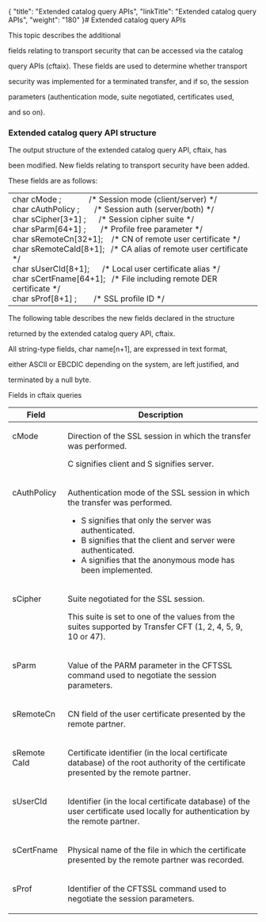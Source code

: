 {
    "title": "Extended catalog query APIs",
    "linkTitle": "Extended catalog query APIs",
    "weight": "180"
}# <span id="Extended_catalog_query_APIs"></span>Extended catalog query APIs

This topic describes the additional
fields relating to transport security that can be accessed via the catalog
query APIs (cftaix). These fields are used to determine whether transport
security was implemented for a terminated transfer, and if so, the session
parameters (authentication mode, suite negotiated, certificates used,
and so on).

### <span id="Extended_catalog_query_API_structure"></span>Extended catalog query API structure

The output structure of the extended catalog query API, cftaix, has
been modified. New fields relating to transport security have been added.
These fields are as follows:

<table cellspacing="0">
   <col/>
   <tbody>
      <tr>
         <td>char cMode ;             /* Session mode (client/server) */<br/>char cAuthPolicy ;       /* Session auth (server/both) */<br/>char sCipher[3+1] ;      /* Session cipher suite */<br/>char sParm[64+1] ;       /* Profile free parameter */<br/>char sRemoteCn[32+1];    /* CN of remote user certificate */<br/>char sRemoteCaId[8+1];   /* CA alias of remote user certificate */<br/>char sUserCId[8+1];      /* Local user certificate alias */<br/>char sCertFname[64+1];   /* File including remote DER certificate */<br/>char sProf[8+1] ;        /* SSL profile ID */         </td>
      </tr>
   </tbody>
</table>

The following table describes the new fields declared in the structure
returned by the extended catalog query API, cftaix.

All string-type fields, char name\[n+1\], are expressed in text format,
either ASCII or EBCDIC depending on the system, are left justified, and
terminated by a null byte.

Fields in cftaix queries

<table cellspacing="0">
   <col/>
   <col/>
   <thead>
      <tr>
         <th>Field</th>
         <th>Description</th>
      </tr>
   </thead>
   <tbody>
      <tr valign="middle">
         <td valign="top" width="18%">
            <p>cMode </p>
         </td>
         <td valign="top" width="82%">
            <p>Direction of the SSL session in which the transfer was 
 performed.</p>
            <p>C signifies client and 
 S signifies server. </p>
         </td>
      </tr>
      <tr valign="middle">
         <td valign="top" width="18%">
            <p>cAuthPolicy </p>
         </td>
         <td valign="top" width="82%">
            <p>Authentication mode of the SSL session in which the transfer 
 was performed.</p>
            <ul>
               <li>S 
 signifies that only the server was authenticated.               </li>
               <li>B 
 signifies that the client and server were authenticated.               </li>
               <li>A 
 signifies that the anonymous mode has been implemented.                </li>
            </ul>
         </td>
      </tr>
      <tr valign="middle">
         <td valign="top" width="18%">
            <p>sCipher </p>
         </td>
         <td valign="top" width="82%">
            <p>Suite negotiated for the SSL session.</p>
            <p>This suite is set to one of the values from the suites 
 supported by Transfer CFT (1, 2, 4, 5, 9, 10 or 47). </p>
         </td>
      </tr>
      <tr valign="middle">
         <td valign="top" width="18%">
            <p>sParm </p>
         </td>
         <td valign="top" width="82%">
            <p>Value of the PARM parameter in the CFTSSL command used 
 to negotiate the session parameters. </p>
         </td>
      </tr>
      <tr valign="middle">
         <td valign="top" width="18%">
            <p>sRemoteCn </p>
         </td>
         <td valign="top" width="82%">
            <p>CN field of the user certificate presented by the remote 
 partner. </p>
         </td>
      </tr>
      <tr valign="middle">
         <td valign="top" width="18%">
            <p>sRemote CaId </p>
         </td>
         <td valign="top" width="82%">
            <p>Certificate identifier (in the local certificate database) 
 of the root authority of the certificate presented by the remote partner. </p>
         </td>
      </tr>
      <tr valign="middle">
         <td valign="top" width="18%">
            <p>sUserCId </p>
         </td>
         <td valign="top" width="82%">
            <p>Identifier (in the local certificate database) of the user 
 certificate used locally for authentication by the remote partner. </p>
         </td>
      </tr>
      <tr valign="middle">
         <td valign="top" width="18%">
            <p>sCertFname </p>
         </td>
         <td valign="top" width="82%">
            <p>Physical name of the file in which the certificate presented 
 by the remote partner was recorded. </p>
         </td>
      </tr>
      <tr valign="middle">
         <td valign="top" width="18%">
            <p>sProf </p>
         </td>
         <td valign="top" width="82%">
            <p>Identifier of the CFTSSL command used to negotiate the 
 session parameters. </p>
         </td>
      </tr>
   </tbody>
</table>
